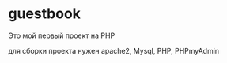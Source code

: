 # guestbook

Это мой первый проект на PHP

для сборки проекта нужен apache2, Mysql, PHP, PHPmyAdmin

